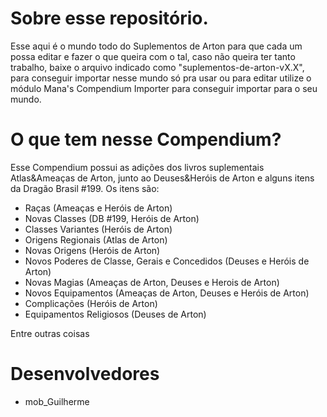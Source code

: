 # Sobre esse repositório.

Esse aqui é o mundo todo do Suplementos de Arton para que cada um possa editar e fazer o que queira com o tal, caso não queira ter tanto trabalho, baixe o arquivo indicado como "suplementos-de-arton-vX.X", para conseguir 
importar nesse mundo só pra usar ou para editar utilize o módulo Mana's Compendium Importer para conseguir importar para o seu mundo.

# O que tem nesse Compendium?

Esse Compendium possui as adições dos livros suplementais Atlas&Ameaças de Arton, junto ao Deuses&Heróis de Arton e alguns itens da Dragão Brasil #199. Os itens são:
- Raças (Ameaças e Heróis de Arton)
- Novas Classes (DB #199, Heróis de Arton)
- Classes Variantes (Heróis de Arton)
- Origens Regionais (Atlas de Arton)
- Novas Origens (Heróis de Arton)
- Novos Poderes de Classe, Gerais e Concedidos (Deuses e Heróis de Arton)
- Novas Magias (Ameaças de Arton, Deuses e Herois de Arton)
- Novos Equipamentos (Ameaças de Arton, Deuses e Heróis de Arton)
- Complicações (Heróis de Arton)
- Equipamentos Religiosos (Deuses de Arton)

Entre outras coisas

# Desenvolvedores 
- mob_Guilherme
